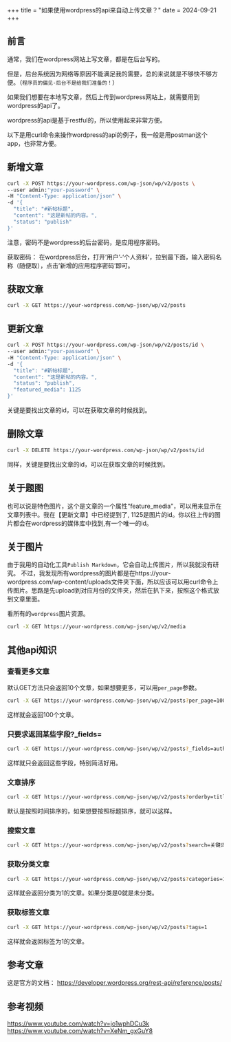 +++
title = "如果使用wordpress的api来自动上传文章？"
date = 2024-09-21
+++

## 前言
通常，我们在wordpress网站上写文章，都是在后台写的。

但是，后台系统因为网络等原因不能满足我的需要，总的来说就是不够快不够方便。（`程序员的偏见-后台不是给我们准备的！`）

如果我们想要在本地写文章，然后上传到wordpress网站上，就需要用到wordpress的api了。

wordpress的api是基于restful的，所以使用起来非常方便。

以下是用curl命令来操作wordpress的api的例子，我一般是用postman这个app，也非常方便。

## 新增文章
```bash
curl -X POST https://your-wordpress.com/wp-json/wp/v2/posts \
--user admin:"your-password" \
-H "Content-Type: application/json" \
-d '{
  "title": "#新帖标题",
  "content": "这是新帖的内容。",
  "status": "publish"
}'
```

注意，密码不是wordpress的后台密码，是应用程序密码。

获取密码：
在wordpress后台，打开’用户’-‘个人资料’，拉到最下面，输入密码名称（随便取），点击’新增的应用程序密码’即可。

## 获取文章
```bash
curl -X GET https://your-wordpress.com/wp-json/wp/v2/posts
```

## 更新文章
```bash
curl -X POST https://your-wordpress.com/wp-json/wp/v2/posts/id \
--user admin:"your-password" \
-H "Content-Type: application/json" \
-d '{
  "title": "#新帖标题",
  "content": "这是新帖的内容。",
  "status": "publish",
  "featured_media": 1125
}'
```

关键是要找出文章的id，可以在获取文章的时候找到。

## 删除文章
```bash
curl -X DELETE https://your-wordpress.com/wp-json/wp/v2/posts/id
```

同样，关键是要找出文章的id，可以在获取文章的时候找到。

## 关于题图
也可以说是特色图片，这个是文章的一个属性“feature_media"，可以用来显示在文章列表中。我在【更新文章】中已经提到了, 1125是图片的id。你以往上传的图片都会在wordpress的媒体库中找到,有一个唯一的id。

## 关于图片
由于我用的自动化工具`Publish Markdown`，它会自动上传图片，所以我就没有研究。
不过，我发现所有wordpress的图片都是在https://your-wordpress.com/wp-content/uploads文件夹下面，所以应该可以用curl命令上传图片。思路是先upload到对应月份的文件夹，然后在扒下来，按照这个格式放到文章里面。

看所有的`wordpress`图片资源。
```bash
curl -X GET https://your-wordpress.com/wp-json/wp/v2/media
```

## 其他api知识
### 查看更多文章
默认GET方法只会返回10个文章，如果想要更多，可以用`per_page`参数。
```bash
curl -X GET https://your-wordpress.com/wp-json/wp/v2/posts?per_page=100
```
这样就会返回100个文章。

### 只要求返回某些字段?_fields=
```bash
curl -X GET https://your-wordpress.com/wp-json/wp/v2/posts?_fields=authod.id,excerpt,title,link
```
这样就只会返回这些字段，特别简洁好用。

### 文章排序
```bash
curl -X GET https://your-wordpress.com/wp-json/wp/v2/posts?orderby=title&order=asc
```
默认是按照时间排序的，如果想要按照标题排序，就可以这样。

### 搜索文章
```bash
curl -X GET https://your-wordpress.com/wp-json/wp/v2/posts?search=关键词
```

### 获取分类文章
```bash
curl -X GET https://your-wordpress.com/wp-json/wp/v2/posts?categories=1
```
这样就会返回分类为1的文章。如果分类是0就是未分类。

### 获取标签文章
```bash
curl -X GET https://your-wordpress.com/wp-json/wp/v2/posts?tags=1
```
这样就会返回标签为1的文章。

## 参考文章
这是官方的文档：
https://developer.wordpress.org/rest-api/reference/posts/

## 参考视频
https://www.youtube.com/watch?v=jo1wphDCu3k
https://www.youtube.com/watch?v=XeNm_gxGuY8
